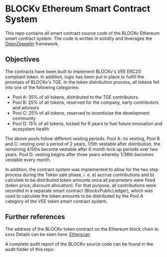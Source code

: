 # BLOCKv Ethereum Smart Contract System

This repo contains all smart contract source code of the BLOCKv Ethereum smart contract system. The code is written in solidity and leverages the [OpenZeppelin](https://openzeppelin.org/) framework. 

## Objectives
The contracts have been built to implement BLOCKv's VEE ERC20 compliant token.
In addition, logic has been put in place to fulfill the promises of BLOCKv's TGE.
In the token distribution process, all tokens fell into one of the following categories:

* Pool A: 35% of all tokens, distributed to the TGE contributors.
* Pool B: 25% of all tokens, reserved for the company, early contributors and advisors
* Pool C: 25% of all tokens, reserved to incentivize the development community
* Pool D: 15% of all tokens, locked for 6 years to fuel future innovation and ecosystem health

The above pools follow different vesting periods. 
Pool A: no vesting, Pool B and C: vesting over a period of 2 years, 1/5th vestable after distribution, the remaining 4/5ths become vestable after 6 month lock up periods over two years. Pool D: vesting begins after three years whereby 1/36th becomes vestable every month.

In addition, the contract system was implemented to allow for the two step process during the Token sale phase, i. e. a) accrue contributions and b) calculate to be distributed token amounts once all parameters were fixed (token price, discount allocation). For that purpose, all contributions were recorded in a separate smart contract (BlockvPublicLedger), which was used to calculate the token amounts to be distributed by the Pool A category of the VEE token smart contract system.

## Further references
The address of the BLOCKv token contract on the Ethereum block chain is: xxxx
Details can be seen here: [Etherscan](https://etherscan.io/token/VEE)

A complete audit report of the BLOCKv source code can be found in the audit folder of this repo.
